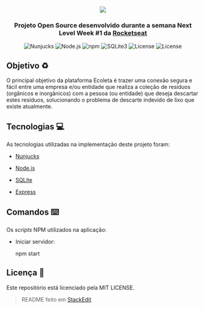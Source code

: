 <h1 align="center">
	<img  src="https://i.imgur.com/FEThjsF.png" />
</h1>

<h3 align="center">
	Projeto Open Source desenvolvido durante a semana Next Level Week #1 da 
    <a href="https://rocketseat.com.br">Rocketseat</a>
</h3>

<p align="center">
    <img alt="Nunjucks"  src="https://badgen.net/badge/nunjucks/3.2.1/?color=cyan" />
    <img alt="Node.js"  src="https://badgen.net/badge/node/12.17.0/?color=green" />
    <img alt="npm" src="https://badgen.net/badge/npm/6.14.4/?color=black&icon=npm&label" />
    <img alt="SQLite3" src="https://badgen.net/badge/sqlite3/3.31.1/?color=purple" />
    <img alt="License" src="https://badgen.net/badge/license/MIT/?color=blue" />
	<img alt="License" src="https://badgen.net/github/last-commit/juliocesarmfo/ecoleta?color=orange" />
</p>

<h2>Objetivo ♻️</h2>

O principal objetivo da plataforma Ecoleta é trazer uma conexão segura e fácil entre uma empresa e/ou entidade que realiza a coleção de resíduos (orgânicos e inorgânicos) com a pessoa (ou entidade) que deseja descartar estes resíduos, solucionando o problema de descarte indevido de lixo que existe atualmente.  

<h2> Tecnologias 💻 </h2>

As tecnologias utilizadas na implementação deste projeto foram:
-  [Nunjucks](https://mozilla.github.io/nunjucks/)

-  [Node.js](https://nodejs.org/)

-  [SQLite](https://www.sqlite.org/)

-  [Express](https://expressjs.com/)

<h2> Comandos ⌨️ </h2>

Os <em>scripts</em> NPM utilizados na aplicação:

- Iniciar servidor:

    npm start

<h2> Licença 📖 </h2>

Este repositório está licenciado pela MIT LICENSE.
  
> README feito em [StackEdit](https://stackedit.io/)
